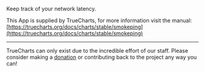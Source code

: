 Keep track of your network latency.

This App is supplied by TrueCharts, for more information visit the manual: [https://truecharts.org/docs/charts/stable/smokeping](https://truecharts.org/docs/charts/stable/smokeping)

---

TrueCharts can only exist due to the incredible effort of our staff.
Please consider making a [donation](https://truecharts.org/docs/about/sponsor) or contributing back to the project any way you can!
